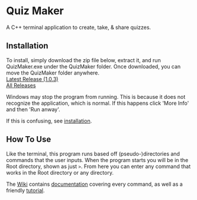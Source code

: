 # Quiz Maker
A C++ terminal application to create, take, & share quizzes.

## Installation
To install, simply download the zip file below, extract it, and run QuizMaker.exe under the QuizMaker folder. Once downloaded, you can move the QuizMaker folder anywhere.  
[Latest Release (1.0.3)](https://mega.nz/file/fgxXnQbJ#tRy58ZmOI7eD_l19RV66s-y0Ceg1L9hjWirTIfuzI2M)  
[All Releases](https://mega.nz/folder/Xlxk0JhR#GEoC0FFyyR9OX82k4XjYNg)

Windows may stop the program from running. This is because it does not recognize the application, which is normal. If this happens click 'More Info' and then 'Run anway'.

If this is confusing, see [installation](https://github.com/jopo86/QuizMaker/wiki/Installation).

## How To Use
Like the terminal, this program runs based off (pseudo-)directories and commands that the user inputs. When the program starts you will be in the Root directory, shown as just `>`. From here you can enter any command that works in the Root directory or any directory.

The [Wiki](https://github.com/jopo86/QuizMaker/wiki) contains [documentation](https://github.com/jopo86/QuizMaker/wiki/Documentation) covering every command, as well as a friendly [tutorial](https://github.com/jopo86/QuizMaker/wiki/Tutorial).
